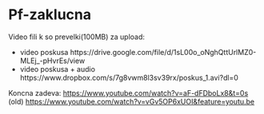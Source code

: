 # Pf-zaklucna

Video fili k so prevelki(100MB) za upload:
<br />
 <ul>
 <li>video poskusa https://drive.google.com/file/d/1sL00o_oNghQttUrlMZ0-MLEj_-pHvrEs/view  </li>
 <li>video poskusa + audio  https://www.dropbox.com/s/7g8vwm8l3sv39rx/poskus_1.avi?dl=0  </li>
 
 </ul>

Koncna zadeva:
https://www.youtube.com/watch?v=aF-dFDboLx8&t=0s
(old) https://www.youtube.com/watch?v=vGv5OP6xUOI&feature=youtu.be
